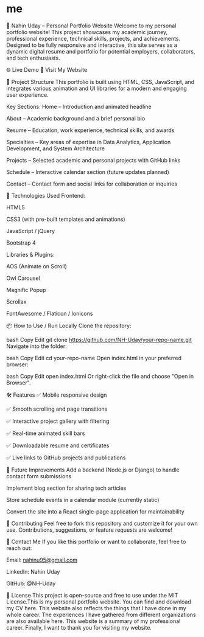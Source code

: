 # me
💼 Nahin Uday – Personal Portfolio Website
Welcome to my personal portfolio website! This project showcases my academic journey, professional experience, technical skills, projects, and achievements. Designed to be fully responsive and interactive, this site serves as a dynamic digital resume and portfolio for potential employers, collaborators, and tech enthusiasts.

🌐 Live Demo
🔗 Visit My Website

📁 Project Structure
This portfolio is built using HTML, CSS, JavaScript, and integrates various animation and UI libraries for a modern and engaging user experience.

Key Sections:
Home – Introduction and animated headline

About – Academic background and a brief personal bio

Resume – Education, work experience, technical skills, and awards

Specialties – Key areas of expertise in Data Analytics, Application Development, and System Architecture

Projects – Selected academic and personal projects with GitHub links

Schedule – Interactive calendar section (future updates planned)

Contact – Contact form and social links for collaboration or inquiries

🚀 Technologies Used
Frontend:

HTML5

CSS3 (with pre-built templates and animations)

JavaScript / jQuery

Bootstrap 4

Libraries & Plugins:

AOS (Animate on Scroll)

Owl Carousel

Magnific Popup

Scrollax

FontAwesome / Flaticon / Ionicons

📦 How to Use / Run Locally
Clone the repository:

bash
Copy
Edit
git clone https://github.com/NH-Uday/your-repo-name.git
Navigate into the folder:

bash
Copy
Edit
cd your-repo-name
Open index.html in your preferred browser:

bash
Copy
Edit
open index.html
Or right-click the file and choose "Open in Browser".

🛠️ Features
✅ Mobile responsive design

✅ Smooth scrolling and page transitions

✅ Interactive project gallery with filtering

✅ Real-time animated skill bars

✅ Downloadable resume and certificates

✅ Live links to GitHub projects and publications

📌 Future Improvements
Add a backend (Node.js or Django) to handle contact form submissions

Implement blog section for sharing tech articles

Store schedule events in a calendar module (currently static)

Convert the site into a React single-page application for maintainability

🤝 Contributing
Feel free to fork this repository and customize it for your own use. Contributions, suggestions, or feature requests are welcome!

📧 Contact Me
If you like this portfolio or want to collaborate, feel free to reach out:

Email: nahinu95@gmail.com

LinkedIn: Nahin Uday

GitHub: @NH-Uday

📝 License
This project is open-source and free to use under the MIT License.This is my personal portfolio website. You can find and download my CV here. This website also reflects the things that I have done in my whole career. The experiences I have gathered from different organizations are also available here. This website is a summary of my professional career. Finally, I want to thank you for visiting my website.
